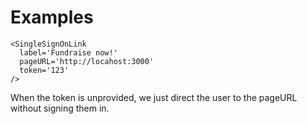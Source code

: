 # Examples

```
<SingleSignOnLink
  label='Fundraise now!'
  pageURL='http://locahost:3000'
  token='123'
/>
```

When the token is unprovided, we just direct the user to the pageURL without signing them in.
